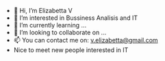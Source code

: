 - 👋 Hi, I’m Elizabetta V
- 👀 I’m interested in Bussiness Analisis and IT
- 🌱 I’m currently learning ...
- 💞️ I’m looking to collaborate on ...
- 📫 You can contact me on: v.elizabetta@gmail.com
- Nice to meet new people interested in IT

<!---
ElizabettaV/ElizabettaV is a ✨ special ✨ repository because its `README.md` (this file) appears on your GitHub profile.
You can click the Preview link to take a look at your changes.
--->
